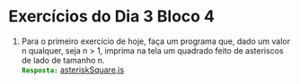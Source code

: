# Exercícios do Dia 3 Bloco 4

1. Para o primeiro exercício de hoje, faça um programa que, dado um valor n qualquer, seja n > 1, imprima na tela um quadrado feito de asteriscos de lado de tamanho n.
   <br><span style="color:green" >**`Resposta:`**</span> [asteriskSquare.js](https://github.com/IvanildoCandido/trybe-exercises/blob/master/block_04/day_3/asteriskSquare.js "asteriskSquare.js")
